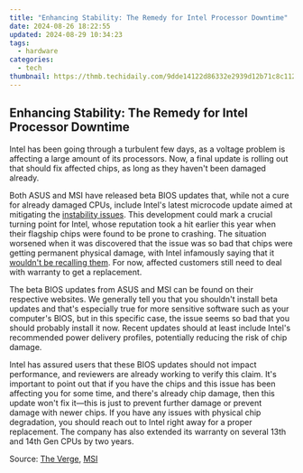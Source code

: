 ```yaml
---
title: "Enhancing Stability: The Remedy for Intel Processor Downtime"
date: 2024-08-26 18:22:55
updated: 2024-08-29 10:34:23
tags:
  - hardware
categories:
  - tech
thumbnail: https://thmb.techidaily.com/9dde14122d86332e2939d12b71c8c112849e5b475313180be25192ee619462eb.jpg
---
```


## Enhancing Stability: The Remedy for Intel Processor Downtime

Intel has been going through a turbulent few days, as a voltage problem is affecting a large amount of its processors. Now, a final update is rolling out that should fix affected chips, as long as they haven't been damaged already.

 Both ASUS and MSI have released beta BIOS updates that, while not a cure for already damaged CPUs, include Intel's latest microcode update aimed at mitigating the [instability issues](https://data-wizards.techidaily.com/top-10-video-restoration-tools-compatible-with-windows-and-macos/). This development could mark a crucial turning point for Intel, whose reputation took a hit earlier this year when their flagship chips were found to be prone to crashing. The situation worsened when it was discovered that the issue was so bad that chips were getting permanent physical damage, with Intel infamously saying that it [wouldn't be recalling them](https://some-guidance.techidaily.com/updated-the-connoisseurs-guide-to-adding-precise-dates-on-images/). For now, affected customers still need to deal with warranty to get a replacement.

 The beta BIOS updates from ASUS and MSI can be found on their respective websites. We generally tell you that you shouldn't install beta updates and that's especially true for more sensitive software such as your computer's BIOS, but in this specific case, the issue seems so bad that you should probably install it now. Recent updates should at least include Intel's recommended power delivery profiles, potentially reducing the risk of chip damage.

 Intel has assured users that these BIOS updates should not impact performance, and reviewers are already working to verify this claim. It's important to point out that if you have the chips and this issue has been affecting you for some time, and there's already chip damage, then this update won't fix it—this is just to prevent further damage or prevent damage with newer chips. If you have any issues with physical chip degradation, you should reach out to Intel right away for a proper replacement. The company has also extended its warranty on several 13th and 14th Gen CPUs by two years.

 Source: [The Verge](https://www.theverge.com/2024/8/8/24216054/intel-msi-asus-bios-updates-crashing-13th-14th-raptor-lake-gen-cpus), [MSI](https://www.msi.com/news/detail/BIOS-Update-For-Intel-Core-14th-and-13th-Gen-Desktop-Processor-Instability-144258)

<ins class="adsbygoogle"
     style="display:block"
     data-ad-format="autorelaxed"
     data-ad-client="ca-pub-7571918770474297"
     data-ad-slot="1223367746"></ins>



<ins class="adsbygoogle"
     style="display:block"
     data-ad-client="ca-pub-7571918770474297"
     data-ad-slot="8358498916"
     data-ad-format="auto"
     data-full-width-responsive="true"></ins>
